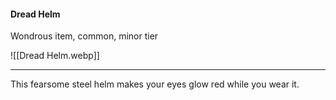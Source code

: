 #### Dread Helm

Wondrous item, common, minor tier

![[Dread Helm.webp]]

---

This fearsome steel helm makes your eyes glow red while you wear it.